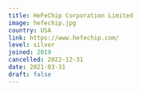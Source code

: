 ```yaml
---
title: HeFeChip Corporation Limited
image: hefechip.jpg
country: USA
link: https://www.hefechip.com/
level: silver
joined: 2019
cancelled: 2022-12-31
date: 2021-03-31
draft: false
---
```

